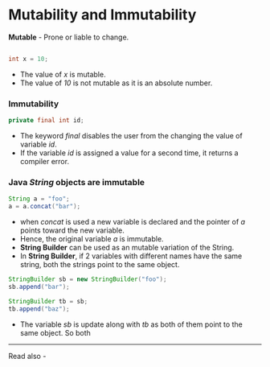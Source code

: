 # Mutability and Immutability

**Mutable** - Prone or liable to change.

```java

int x = 10;
```

- The value of *x* is mutable.
- The value of *10* is not mutable as it is an absolute number.


### Immutability

```java 
private final int id;
```

- The keyword *final* disables the user from the changing the value of variable *id*.
- If the variable *id* is assigned a value for a second time, it returns a compiler error.

### Java *String* objects are immutable

```java 
String a = "foo";
a = a.concat("bar");
```
- when *concat* is used a new variable is declared and the pointer of *a* points toward the new variable.
- Hence, the original variable *a* is immutable.
- **String Builder** can be used as an mutable variation of the String.
- In **String Builder**, if 2 variables with different names have the same string, both the strings point to the same object.

```java 
StringBuilder sb = new StringBuilder("foo");
sb.append("bar");

StringBuilder tb = sb;
tb.append("baz");
```

- The variable *sb* is update along with *tb* as both of them point to the same object. So both 



---
Read also - 